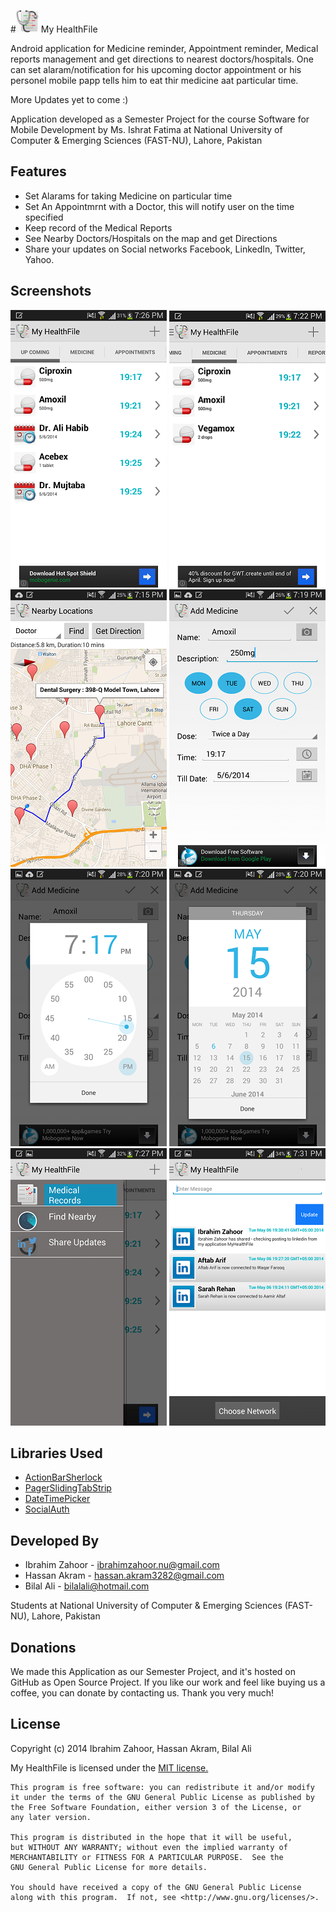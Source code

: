 #![](https://raw.githubusercontent.com/ibrahimzahoor/MyHealthFile/master/res/drawable-ldpi/ic_launcher.png) My HealthFile


Android application for Medicine reminder, Appointment reminder, Medical reports management and get directions to nearest doctors/hospitals. One can set alaram/notification for his upcoming doctor appointment or his personel mobile papp tells him to eat thir medicine aat particular time.

More Updates yet to come :) 

Application developed as a Semester Project for the course Software for Mobile Development by Ms. Ishrat Fatima
at National University of Computer & Emerging Sciences (FAST-NU), Lahore, Pakistan

##    Features

* Set Alarams for taking Medicine on particular time
* Set An Appointmrnt with a Doctor, this will notify user on the time specified
* Keep record of the Medical Reports
* See Nearby Doctors/Hospitals on the map and get Directions
* Share your updates on Social networks Facebook, LinkedIn, Twitter, Yahoo.


##    Screenshots
![Alt,mk text](https://raw.githubusercontent.com/ibrahimzahoor/MyHealthFile/master/Screenshots/1.png "Optional title jjhh")
![Alt,mk text](https://raw.githubusercontent.com/ibrahimzahoor/MyHealthFile/master/Screenshots/2.png "Optional title jjhh")
![Alt,mk text](https://raw.githubusercontent.com/ibrahimzahoor/MyHealthFile/master/Screenshots/3.png "Optional title jjhh")
![Alt,mk text](https://raw.githubusercontent.com/ibrahimzahoor/MyHealthFile/master/Screenshots/4.png "Optional title jjhh")
![Alt,mk text](https://raw.githubusercontent.com/ibrahimzahoor/MyHealthFile/master/Screenshots/5.png "Optional title jjhh")
![Alt,mk text](https://raw.githubusercontent.com/ibrahimzahoor/MyHealthFile/master/Screenshots/6.png "Optional title jjhh")
![Alt,mk text](https://raw.githubusercontent.com/ibrahimzahoor/MyHealthFile/master/Screenshots/7.png "Optional title jjhh")
![Alt,mk text](https://raw.githubusercontent.com/ibrahimzahoor/MyHealthFile/master/Screenshots/8.png "Optional title jjhh")


##    Libraries Used

* [ActionBarSherlock](https://github.com/JakeWharton/ActionBarSherlock)
* [PagerSlidingTabStrip](https://github.com/astuetz/PagerSlidingTabStrip)
* [DateTimePicker](https://github.com/flavienlaurent/datetimepicker)
* [SocialAuth](https://github.com/3pillarlabs/socialauth-android)


##    Developed By

* Ibrahim Zahoor - <ibrahimzahoor.nu@gmail.com>
* Hassan Akram - <hassan.akram3282@gmail.com>
* Bilal Ali - <bilalali@hotmail.com>

Students at National University of Computer & Emerging Sciences (FAST-NU), Lahore, Pakistan

##    Donations
We made this Application as our Semester Project, and it's hosted on GitHub as Open Source Project. If you like our work and feel like buying us a coffee, you can donate by contacting us. Thank you very much!


##    License

Copyright (c) 2014 Ibrahim Zahoor, Hassan Akram, Bilal Ali

  My HealthFile is licensed under the [MIT license.](http://opensource.org/licenses/MIT)

    This program is free software: you can redistribute it and/or modify
    it under the terms of the GNU General Public License as published by
    the Free Software Foundation, either version 3 of the License, or
    any later version.

    This program is distributed in the hope that it will be useful,
    but WITHOUT ANY WARRANTY; without even the implied warranty of
    MERCHANTABILITY or FITNESS FOR A PARTICULAR PURPOSE.  See the
    GNU General Public License for more details.

    You should have received a copy of the GNU General Public License
    along with this program.  If not, see <http://www.gnu.org/licenses/>.
